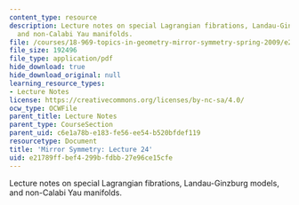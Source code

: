 ```yaml
---
content_type: resource
description: Lecture notes on special Lagrangian fibrations, Landau-Ginzburg models,
  and non-Calabi Yau manifolds.
file: /courses/18-969-topics-in-geometry-mirror-symmetry-spring-2009/e21789ffbef4299bfdbb27e96ce15cfe_MIT18_969s09_lec24.pdf
file_size: 192496
file_type: application/pdf
hide_download: true
hide_download_original: null
learning_resource_types:
- Lecture Notes
license: https://creativecommons.org/licenses/by-nc-sa/4.0/
ocw_type: OCWFile
parent_title: Lecture Notes
parent_type: CourseSection
parent_uid: c6e1a78b-e183-fe56-ee54-b520bfdef119
resourcetype: Document
title: 'Mirror Symmetry: Lecture 24'
uid: e21789ff-bef4-299b-fdbb-27e96ce15cfe
---
```

Lecture notes on special Lagrangian fibrations, Landau-Ginzburg models, and non-Calabi Yau manifolds.